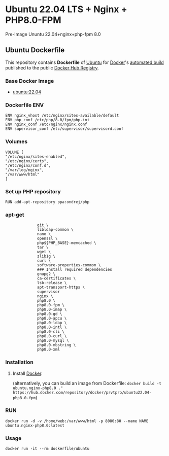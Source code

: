 # Ubuntu 22.04 LTS + Nginx + PHP8.0-FPM
Pre-Image Ununtu 22.04+nginx+php-fpm 8.0
## Ubuntu Dockerfile

This repository contains **Dockerfile** of [Ubuntu](http://www.ubuntu.com/) for [Docker](https://www.docker.com/)'s [automated build](https://registry.hub.docker.com/u/dockerfile/ubuntu/) published to the public [Docker Hub Registry](https://registry.hub.docker.com/).


### Base Docker Image

* [ubuntu:22.04](https://registry.hub.docker.com/u/library/ubuntu/)

### Dockerfile ENV 

    ENV nginx_vhost /etc/nginx/sites-available/default
    ENV php_conf /etc/php/8.0/fpm/php.ini
    ENV nginx_conf /etc/nginx/nginx.conf
    ENV supervisor_conf /etc/supervisor/supervisord.conf

### Volumes
    VOLUME [
    "/etc/nginx/sites-enabled",
    "/etc/nginx/certs",
    "/etc/nginx/conf.d",
    "/var/log/nginx",
    "/var/www/html"
    ]

### Set up PHP repository
    RUN add-apt-repository ppa:ondrej/php 

### apt-get
                  git \
                  libldap-common \
                  nano \
                  openssl \
                  php${PHP_BASE}-memcached \
                  tar \
                  wget \
                  zlib1g \
                  curl \
                  software-properties-common \
                  ### Install required dependencies
                  gnupg2 \
                  ca-certificates \
                  lsb-release \
                  apt-transport-https \
                  supervisor 
                  nginx \
                  php8.0 \
                  php8.0-fpm \
                  php8.0-imap \
                  php8.0-gd \
                  php8.0-apcu \
                  php8.0-ldap \
                  php8.0-intl \
                  php8.0-cli \
                  php8.0-curl \
                  php8.0-mysql \
                  php8.0-mbstring \
                  php8.0-xml

### Installation

1. Install [Docker](https://www.docker.com/).


   (alternatively, you can build an image from Dockerfile: `docker build -t ubuntu.nginx-php8.0 ." 
   https://hub.docker.com/repository/docker/prvtpro/ubuntu22.04-php8.0-fpm`)
   
### RUN
   
    docker run -d -v /home/web:/var/www/html -p 8080:80 --name NAME ubuntu.nginx-php8.0:latest



### Usage

    docker run -it --rm dockerfile/ubuntu
